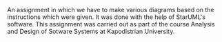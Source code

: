 An assignment in which we have to make various diagrams based on the instructions which were given. It was done with the help of StarUML's software. This assignment was carried out as part of the course Analysis and Design of Sotware Systems at Kapodistrian University.
